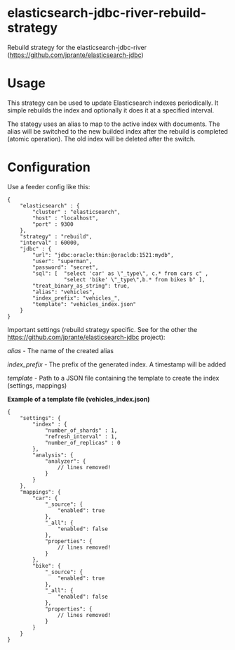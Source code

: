 # elasticsearch-jdbc-river-rebuild-strategy
Rebuild strategy for the elasticsearch-jdbc-river (https://github.com/jprante/elasticsearch-jdbc)

# Usage
This strategy can be used to update Elasticsearch indexes periodically. It simple rebuilds the index and optionally it does it at a specified interval. 

The stategy uses an alias to map to the active index with documents. 
The alias will be switched to the new builded index after the rebuild is completed (atomic operation). The old index will be deleted after the switch.

# Configuration

Use a feeder config like this:

    {
        "elasticsearch" : {
            "cluster" : "elasticsearch",
            "host" : "localhost",
            "port" : 9300
        },
        "strategy" : "rebuild",
        "interval" : 60000,
        "jdbc" : {
            "url": "jdbc:oracle:thin:@oracldb:1521:mydb",
            "user": "superman",
            "password": "secret",
            "sql": [  "select 'car' as \"_type\", c.* from cars c" ,
                      "select 'bike' \"_type\",b.* from bikes b" ],
            "treat_binary_as_string": true,
            "alias": "vehicles",
            "index_prefix": "vehicles_",
            "template": "vehicles_index.json"
        }
    }

Important settings (rebuild strategy specific. See for the other the https://github.com/jprante/elasticsearch-jdbc project):

*alias* - The name of the created alias

*index_prefix* - The prefix of the generated index. A timestamp will be added

*template* - Path to a JSON file containing the template to create the index (settings, mappings)

**Example of a template file (vehicles_index.json)**

    {
        "settings": {
            "index" : {
                "number_of_shards" : 1,
                "refresh_interval" : 1,
                "number_of_replicas" : 0
            },
            "analysis": {
                "analyzer": {
                    // lines removed!
                }
            }
        },
        "mappings": {
            "car": {
                "_source": {
                    "enabled": true
                },
                "_all": {
                    "enabled": false
                },
                "properties": {
                    // lines removed!
                }
            },
            "bike": {
                "_source": {
                    "enabled": true
                },
                "_all": {
                    "enabled": false
                },
                "properties": {
                    // lines removed!
                }
            }
        }
    }

